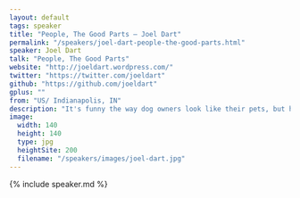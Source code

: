 ```yaml
---
layout: default
tags: speaker
title: "People, The Good Parts – Joel Dart"
permalink: "/speakers/joel-dart-people-the-good-parts.html"
speaker: Joel Dart
talk: "People, The Good Parts"
website: "http://joeldart.wordpress.com/"
twitter: "https://twitter.com/joeldart"
github: "https://github.com/joeldart"
gplus: ""
from: "US/ Indianapolis, IN"
description: "It's funny the way dog owners look like their pets, but how much do we resemble our language? In my art project, poetry.js, I use the execution and semantics of JavaScript to explore different aspects of humanity, and from those explorations, I hope to show you that underneath, despite our share of bad parts, there's a very elegant core to people. We have insecurities and overconfidence - common problems to avoid - but I'll discuss strategies for resolving them. All this through a series of executing poems. You'll hoist. You'll loop forever. And hopefully, you'll come away with a better understanding of our need for community."
image: 
  width: 140
  height: 140
  type: jpg
  heightSite: 200
  filename: "/speakers/images/joel-dart.jpg"
---
```


{% include speaker.md %}
